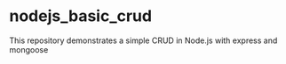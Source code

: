 # nodejs_basic_crud
This repository demonstrates a simple CRUD in Node.js with express and mongoose

